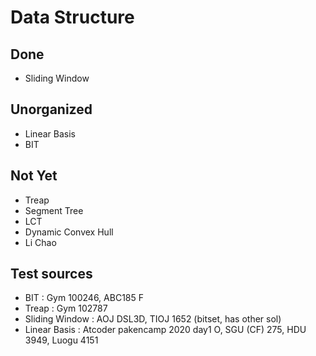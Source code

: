 # Data Structure
## Done
- Sliding Window
## Unorganized
- Linear Basis
- BIT
## Not Yet
- Treap
- Segment Tree
- LCT
- Dynamic Convex Hull
- Li Chao

## Test sources
- BIT : Gym  100246, ABC185 F
- Treap : Gym 102787
- Sliding Window : AOJ DSL3D, TIOJ 1652 (bitset, has other sol) 
- Linear Basis : Atcoder pakencamp 2020 day1 O, SGU (CF) 275, HDU 3949, Luogu 4151 
